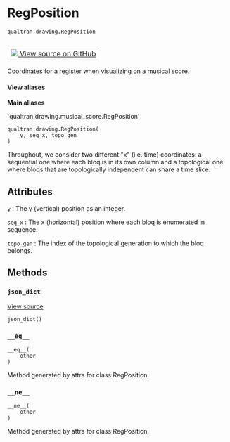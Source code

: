# RegPosition
`qualtran.drawing.RegPosition`


<table class="tfo-notebook-buttons tfo-api nocontent" align="left">
<td>
  <a target="_blank" href="https://github.com/quantumlib/cirq-qubitization/blob/main/qualtran/drawing/musical_score.py#L48-L67">
    <img src="https://www.tensorflow.org/images/GitHub-Mark-32px.png" />
    View source on GitHub
  </a>
</td>
</table>



Coordinates for a register when visualizing on a musical score.

<section class="expandable">
  <h4 class="showalways">View aliases</h4>
  <p>
<b>Main aliases</b>
<p>`qualtran.drawing.musical_score.RegPosition`</p>
</p>
</section>

<pre class="devsite-click-to-copy prettyprint lang-py tfo-signature-link">
<code>qualtran.drawing.RegPosition(
    y, seq_x, topo_gen
)
</code></pre>



<!-- Placeholder for "Used in" -->

Throughout, we consider two different "x" (i.e. time) coordinates: a sequential one
where each bloq is in its own column and a topological one where bloqs that are
topologically independent can share a time slice.



<h2 class="add-link">Attributes</h2>

`y`<a id="y"></a>
: The y (vertical) position as an integer.

`seq_x`<a id="seq_x"></a>
: The x (horizontal) position where each bloq is enumerated in sequence.

`topo_gen`<a id="topo_gen"></a>
: The index of the topological generation to which the bloq belongs.




## Methods

<h3 id="json_dict"><code>json_dict</code></h3>

<a target="_blank" class="external" href="https://github.com/quantumlib/cirq-qubitization/blob/main/qualtran/drawing/musical_score.py#L66-L67">View source</a>

<pre class="devsite-click-to-copy prettyprint lang-py tfo-signature-link">
<code>json_dict()
</code></pre>




<h3 id="__eq__"><code>__eq__</code></h3>

<pre class="devsite-click-to-copy prettyprint lang-py tfo-signature-link">
<code>__eq__(
    other
)
</code></pre>

Method generated by attrs for class RegPosition.


<h3 id="__ne__"><code>__ne__</code></h3>

<pre class="devsite-click-to-copy prettyprint lang-py tfo-signature-link">
<code>__ne__(
    other
)
</code></pre>

Method generated by attrs for class RegPosition.




